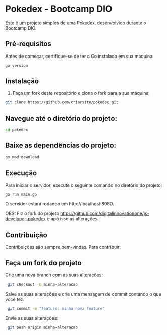 # Pokedex - Bootcamp DIO

Este é um projeto simples de uma Pokedex, desenvolvido durante o Bootcamp DIO.

## Pré-requisitos

Antes de começar, certifique-se de ter o Go instalado em sua máquina.
```bash
go version
```

## Instalação

1. Faça um fork deste repositório e clone o fork para a sua máquina:

```bash
git clone https://github.com/criarsite/pokedex.git
```

## Navegue até o diretório do projeto:
```bash
cd pokedex
```
## Baixe as dependências do projeto:
```bash
go mod download
```
## Execução
Para iniciar o servidor, execute o seguinte comando no diretório do projeto:

```bash
go run main.go
```

O servidor estará rodando em http://localhost:8080.

OBS: Fiz o fork do projeto https://github.com/digitalinnovationone/js-developer-pokedex e apó isso as alterações. 

## Contribuição
Contribuições são sempre bem-vindas. Para contribuir:

## Faça um fork do projeto
Crie uma nova branch com as suas alterações:
```bash
 git checkout -b minha-alteracao
 ```
Salve as suas alterações e crie uma mensagem de commit contando o que você fez:
```bash
 git commit -m "feature: minha nova feature"
 ```
Envie as suas alterações:
```bash
 git push origin minha-alteracao
 ```
